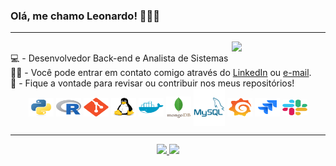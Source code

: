 ### Olá, me chamo Leonardo! 🧑🏽‍💻
<hr><img align="right" width="150" src="https://media.giphy.com/media/VekcnHOwOI5So/giphy.gif"/>
<div style="display: inline_block"><br>
💻 - Desenvolvedor Back-end e Analista de Sistemas <br>
🤝🏽 - Você pode entrar em contato comigo através do <a 
href="https://www.linkedin.com/in/leonardobm01/">LinkedIn</a> ou <a href="mailto:leonardobm01@gmail.com">e-mail</a>.<br>
🤖 - Fique a vontade para revisar ou contribuir nos meus repositórios!
</div>

<div align="center" valign="top">
  <img align="center" alt="python" height="30" width="40" src="https://raw.githubusercontent.com/devicons/devicon/master/icons/python/python-original.svg">
  <img align="center" alt="r" height="30" width="40" src="https://raw.githubusercontent.com/devicons/devicon/master/icons/r/r-original.svg">
  <img align="center" alt="git" height="30" width="40" src="https://raw.githubusercontent.com/devicons/devicon/master/icons/git/git-original.svg">
  <img align="center" alt="linux" height="30" width="40" src="https://raw.githubusercontent.com/devicons/devicon/master/icons/linux/linux-original.svg">
  <img align="center" alt="docker" height="30" width="40" src="https://raw.githubusercontent.com/devicons/devicon/master/icons/docker/docker-plain.svg">
  <img align="center" alt="mongo" height="35" width="40" src="https://raw.githubusercontent.com/devicons/devicon/master/icons/mongodb/mongodb-original-wordmark.svg">
  <img align="center" alt="mysql" height="60" width="50" src="https://raw.githubusercontent.com/devicons/devicon/master/icons/mysql/mysql-plain-wordmark.svg">
  <img align="center" alt="mysql" height="30" width="40" src="https://raw.githubusercontent.com/devicons/devicon/master/icons/grafana/grafana-original.svg">
  <img align="center" alt="mysql" height="30" width="40" src="https://raw.githubusercontent.com/devicons/devicon/master/icons/jira/jira-original.svg">
  <img align="center" alt="mysql" height="25" width="40" src="https://raw.githubusercontent.com/devicons/devicon/master/icons/slack/slack-original.svg">
</div>

<hr>

<div align="center">
 <a href="https://github.com/leonardo-bm">
 <img height="132em" src="https://github-readme-stats.vercel.app/api?username=leonardo-bm&count_private=true&include_all_commits=true&show_icons=true&theme=github_dark&hide_border=false&show_owner=true&locale=pt-br&hide=stars,issues"/>
 <img height="132em" src="https://github-readme-stats.vercel.app/api/top-langs/?username=leonardo-bm&theme=github_dark&hide_border=false&locale=pt-br&layout=compact"/>
</div>
